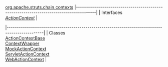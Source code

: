 [org.apache.struts.chain.contexts](../../../../../org/apache/struts/chain/contexts/package-summary.html.md)
|----------------------------------------------------------------------------------------|
| Interfaces                                                                             
  [*ActionContext*](ActionContext.html.md "interface in org.apache.struts.chain.contexts")  |

|------------------------------------------------------------------------------------------------|
| Classes                                                                                        
  [ActionContextBase](ActionContextBase.html.md "class in org.apache.struts.chain.contexts")        
  [ContextWrapper](ContextWrapper.html.md "class in org.apache.struts.chain.contexts")              
  [MockActionContext](MockActionContext.html.md "class in org.apache.struts.chain.contexts")        
  [ServletActionContext](ServletActionContext.html.md "class in org.apache.struts.chain.contexts")  
  [WebActionContext](WebActionContext.html.md "class in org.apache.struts.chain.contexts")          |


